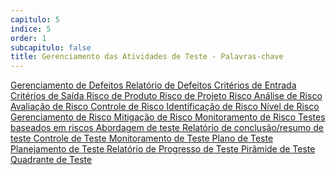 ```yaml
---
capitulo: 5
indice: 5
order: 1
subcapitulo: false
title: Gerenciamento das Atividades de Teste - Palavras-chave
---
```


<!-- TODO COLOCAR EM TODOS OS LINKS PARA ABRIR EM UMA NOVA ABA -->
<div class="d-inline">
    <a class="text-decoration-none" href="https://glossary.istqb.org/pt_BR/term/gerenciamento-de-defeitos">
        <span class="badge rounded-pill bg-dark">Gerenciamento de Defeitos</span>
    </a>
    <a class="text-decoration-none" href="https://glossary.istqb.org/pt_BR/term/relatorio-de-defeito">
        <span class="badge rounded-pill bg-dark">Relatório de Defeitos</span>
    </a>
    <a class="text-decoration-none" href="https://glossary.istqb.org/pt_BR/term/criterios-de-entrada">
        <span class="badge rounded-pill bg-dark">Critérios de Entrada</span>
    </a>
    <a class="text-decoration-none" href="https://glossary.istqb.org/pt_BR/term/criterios-de-saida">
        <span class="badge rounded-pill bg-dark">Critérios de Saída</span>
    </a>
    <a class="text-decoration-none" href="https://glossary.istqb.org/pt_BR/term/risco-de-produto">
        <span class="badge rounded-pill bg-dark">Risco de Produto</span>
    </a>
    <a class="text-decoration-none" href="https://glossary.istqb.org/pt_BR/term/risco-de-projeto">
        <span class="badge rounded-pill bg-dark">Risco de Projeto</span>
    </a>
    <a class="text-decoration-none" href="https://glossary.istqb.org/pt_BR/term/risco">
        <span class="badge rounded-pill bg-dark">Risco</span>
    </a>
    <a class="text-decoration-none" href="https://glossary.istqb.org/pt_BR/term/analise-de-risco">
        <span class="badge rounded-pill bg-dark">Análise de Risco</span>
    </a>
    <a class="text-decoration-none" href="https://glossary.istqb.org/pt_BR/term/avaliacao-de-risco">
        <span class="badge rounded-pill bg-dark">Avaliação de Risco</span>
    </a>
    <a class="text-decoration-none" href="https://glossary.istqb.org/pt_BR/term/controle-de-risco">
        <span class="badge rounded-pill bg-dark">Controle de Risco</span>
    </a>
    <a class="text-decoration-none" href="https://glossary.istqb.org/pt_BR/term/identificacao-de-risco">
        <span class="badge rounded-pill bg-dark">Identificação de Risco</span>
    </a>
    <a class="text-decoration-none" href="https://glossary.istqb.org/pt_BR/term/nivel-de-risco">
        <span class="badge rounded-pill bg-dark">Nível de Risco</span>
    </a>
    <a class="text-decoration-none" href="https://glossary.istqb.org/pt_BR/term/gerenciamento-de-risco">
        <span class="badge rounded-pill bg-dark">Gerenciamento de Risco</span>
    </a>
    <a class="text-decoration-none" href="https://glossary.istqb.org/pt_BR/term/mitigacao-de-risco">
        <span class="badge rounded-pill bg-dark">Mitigação de Risco</span>
    </a>
    <a class="text-decoration-none" href="https://glossary.istqb.org/pt_BR/term/monitoramento-de-risco">
        <span class="badge rounded-pill bg-dark">Monitoramento de Risco</span>
    </a>
    <a class="text-decoration-none" href="https://glossary.istqb.org/pt_BR/term/testes-baseados-em-riscos">
        <span class="badge rounded-pill bg-dark">Testes baseados em riscos</span>
    </a>
    <a class="text-decoration-none" href="https://glossary.istqb.org/pt_BR/term/abordagem-de-teste">
        <span class="badge rounded-pill bg-dark">Abordagem de teste</span>
    </a>
    <a class="text-decoration-none" href="https://glossary.istqb.org/pt_BR/term/relatorio-de-resumo-de-teste">
        <span class="badge rounded-pill bg-dark">Relatório de conclusão/resumo de teste</span>
    </a>
    <a class="text-decoration-none" href="https://glossary.istqb.org/pt_BR/term/controle-de-teste">
        <span class="badge rounded-pill bg-dark">Controle de Teste</span>
    </a>
    <a class="text-decoration-none" href="https://glossary.istqb.org/pt_BR/term/monitoramento-de-teste">
        <span class="badge rounded-pill bg-dark">Monitoramento de Teste</span>
    </a>
    <a class="text-decoration-none" href="https://glossary.istqb.org/pt_BR/term/plano-de-teste">
        <span class="badge rounded-pill bg-dark">Plano de Teste</span>
    </a>
    <a class="text-decoration-none" href="https://glossary.istqb.org/pt_BR/term/planejamento-de-teste">
        <span class="badge rounded-pill bg-dark">Planejamento de Teste</span>
    </a>
    <a class="text-decoration-none" href="https://glossary.istqb.org/pt_BR/term/relatorio-de-progresso-do-teste">
        <span class="badge rounded-pill bg-dark">Relatório de Progresso de Teste</span>
    </a>
    <a class="text-decoration-none" href="https://glossary.istqb.org/pt_BR/term/piramide-de-teste">
        <span class="badge rounded-pill bg-dark">Pirâmide de Teste</span>
    </a>
    <a class="text-decoration-none" href="https://glossary.istqb.org/pt_BR/term/quadrantes-de-teste">
        <span class="badge rounded-pill bg-dark">Quadrante de Teste</span>
    </a>
</div>
